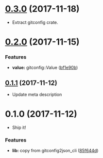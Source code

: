 <a name="0.3.0"></a>
# [0.3.0](https://github.com/packsaddle/rust-gitconfig2json/compare/v0.2.0...v0.3.0) (2017-11-18)

* Extract gitconfig crate.

<a name="0.2.0"></a>
# [0.2.0](https://github.com/packsaddle/rust-gitconfig2json/compare/v0.1.1...v0.2.0) (2017-11-15)


### Features

* **value:** gitconfig::Value ([bf1e90b](https://github.com/packsaddle/rust-gitconfig2json/commit/bf1e90b))



<a name="0.1.1"></a>
## [0.1.1](https://github.com/packsaddle/rust-gitconfig2json/compare/v0.1.0...v0.1.1) (2017-11-12)

* Update meta description

<a name="0.1.0"></a>
# 0.1.0 (2017-11-12)

* Ship it!

### Features

* **lib:** copy from gitconfig2json_cli ([85f644d](https://github.com/packsaddle/rust-gitconfig2json/commit/85f644d))
